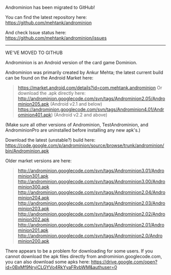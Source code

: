 Androminion has been migrated to GitHub!

You can find the latest repository here: https://github.com/mehtank/androminion

And check Issue status here: https://github.com/mehtank/androminion/issues


---


 WE'VE MOVED TO GITHUB 

Androminion is an Android version of the card game Dominion.

Androminion was primarily created by Ankur Mehta; the latest current build can be found on the Android Market here:
> https://market.android.com/details?id=com.mehtank.androminion
Or download the .apk directly here:
> http://androminion.googlecode.com/svn/tags/Androminion2.05/Androminion205.apk (Android v2.1 and below)
> https://androminion.googlecode.com/svn/tags/Androminion4.01/Androminion401.apk) (Android v2.2 and above)

(Make sure all other versions of Androminion, TestAndrominion, and AndrominionPro are uninstalled before installing any new apk's.)

Download the latest (unstable?) build here: https://code.google.com/p/androminion/source/browse/trunk/androminion/bin/Androminion.apk

Older market versions are here:
> http://androminion.googlecode.com/svn/tags/Androminion3.01/Androminion301.apk
> http://androminion.googlecode.com/svn/tags/Androminion3.00/Androminion300.apk
> http://androminion.googlecode.com/svn/tags/Androminion2.04/Androminion204.apk
> http://androminion.googlecode.com/svn/tags/Androminion2.03/Androminion203.apk
> http://androminion.googlecode.com/svn/tags/Androminion2.02/Androminion202.apk
> http://androminion.googlecode.com/svn/tags/Androminion2.01/Androminion201.apk
> http://androminion.googlecode.com/svn/tags/Androminion2.0/Androminion200.apk

There appears to be a problem for downloading for some users. If you cannot download the apk files directly from androminion.googlecode.com, you can also download some apks here:
https://drive.google.com/open?id=0BxMf9NryiCLGYVo4RkYyaFRvbWM&authuser=0
